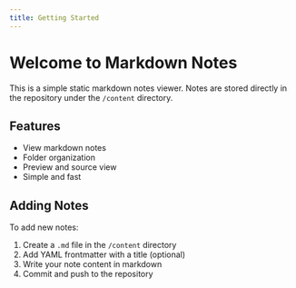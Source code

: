 ```yaml
---
title: Getting Started
---
```


# Welcome to Markdown Notes

This is a simple static markdown notes viewer. Notes are stored directly in the repository under the `/content` directory.

## Features

- View markdown notes
- Folder organization
- Preview and source view
- Simple and fast

## Adding Notes

To add new notes:

1. Create a `.md` file in the `/content` directory
2. Add YAML frontmatter with a title (optional)
3. Write your note content in markdown
4. Commit and push to the repository
